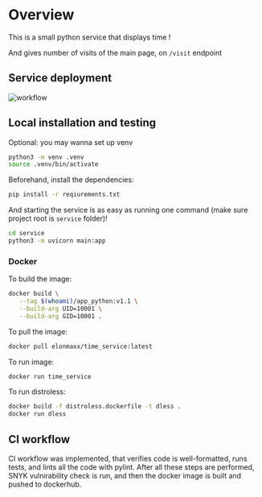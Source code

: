 # Overview

This is a small python service that displays time !

And gives number of visits of the main page, on `/visit` endpoint

## Service deployment

![workflow](https://github.com/Processor228/S25-core-course-labs/actions/workflows/app_python.yml/badge.svg)

## Local installation and testing

Optional: you may wanna set up venv

```bash
python3 -m venv .venv
source .venv/bin/activate
```

Beforehand, install the dependencies:

```bash
pip install -r reqiurements.txt
```

And starting the service is as easy as running one command (make sure project root is `service` folder)!

```bash
cd service
python3 -m uvicorn main:app
```

### Docker

To build the image:

```bash
docker build \
   --tag $(whoami)/app_python:v1.1 \
   --build-arg UID=10001 \
   --build-arg GID=10001 .
```

To pull the image:

```bash
docker pull elonmaxx/time_service:latest
```

To run image:

```bash
docker run time_service
```

To run distroless:

```bash
docker build -f distroless.dockerfile -t dless .
docker run dless
```

## CI workflow

CI workflow was implemented, that verifies code is well-formatted, runs tests, and lints all the code with pylint. After all these steps are performed, SNYK vulnirability check is run, and then the docker image is built and pushed to dockerhub.
